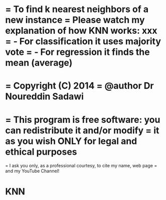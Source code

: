  = To find k nearest neighbors of a new instance
 = Please watch my explanation of how KNN works: xxx
 =   - For classification it uses majority vote
 =   - For regression it finds the mean (average)  
 =  
 = Copyright (C) 2014 
 = @author Dr Noureddin Sadawi 
 =  
 =  This program is free software: you can redistribute it and/or modify
 =  it as you wish ONLY for legal and ethical purposes
 = 
 =  I ask you only, as a professional courtesy, to cite my name, web page 
 =  and my YouTube Channel!
# KNN
